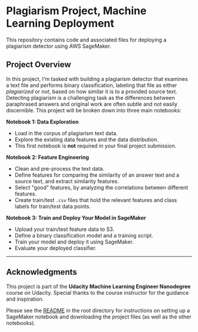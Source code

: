 # Plagiarism Project, Machine Learning Deployment

This repository contains code and associated files for deploying a plagiarism detector using AWS SageMaker.

## Project Overview

In this project, I'm tasked with building a plagiarism detector that examines a text file and performs binary classification, labeling that file as either *plagiarized* or *not*, based on how similar it is to a provided source text. Detecting plagiarism is a challenging task as the differences between paraphrased answers and original work are often subtle and not easily discernible.
This project will be broken down into three main notebooks:

**Notebook 1: Data Exploration**

* Load in the corpus of plagiarism text data.
* Explore the existing data features and the data distribution.
* This first notebook is **not** required in your final project submission.

**Notebook 2: Feature Engineering**

* Clean and pre-process the text data.
* Define features for comparing the similarity of an answer text and a source text, and extract similarity features.
* Select "good" features, by analyzing the correlations between different features.
* Create train/test `.csv` files that hold the relevant features and class labels for train/test data points.

**Notebook 3: Train and Deploy Your Model in SageMaker**

* Upload your train/test feature data to S3.
* Define a binary classification model and a training script.
* Train your model and deploy it using SageMaker.
* Evaluate your deployed classifier.

---

## Acknowledgments

This project is part of the **Udacity Machine Learning Engineer Nanodegree** course on Udacity. Special thanks to the course instructor for the guidance and inspiration.

Please see the [README](https://github.com/udacity/ML_SageMaker_Studies/tree/master/README.md) in the root directory for instructions on setting up a SageMaker notebook and downloading the project files (as well as the other notebooks).
